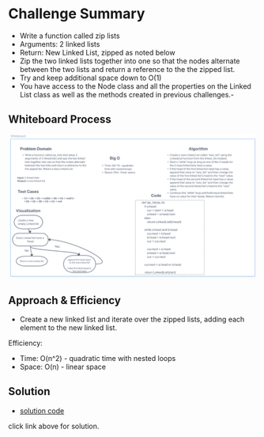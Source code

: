 # Challenge Summary
<!-- Description of the challenge -->
- Write a function called zip lists
- Arguments: 2 linked lists
- Return: New Linked List, zipped as noted below
- Zip the two linked lists together into one so that the nodes alternate between the two lists and return a reference to the the zipped list.
- Try and keep additional space down to O(1)
- You have access to the Node class and all the properties on the Linked List class as well as the methods created in previous challenges.-
## Whiteboard Process
<!-- Embedded whiteboard image -->
![Whiteboard](./code_challeng08_wb.png)
## Approach & Efficiency
<!-- What approach did you take? Why? What is the Big O space/time for this approach? -->
-  Create a new linked list and iterate over the zipped lists, adding each element to the new linked list.

Efficiency:

- Time: O(n^2) - quadratic time with nested loops
- Space: O(n) - linear space
## Solution
<!-- Show how to run your code, and examples of it in action -->
- [solution code](../../../python/code_challenges/linked_list_zip.py)

click link above for solution.
